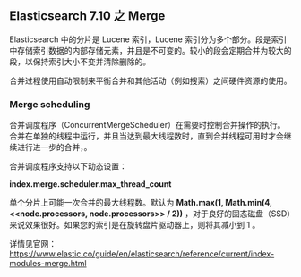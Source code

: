 ## Elasticsearch 7.10 之 Merge

Elasticsearch 中的分片是 Lucene 索引，Lucene 索引分为多个部分。段是索引中存储索引数据的内部存储元素，并且是不可变的。较小的段会定期合并为较大的段，以保持索引大小不变并清除删除的。

合并过程使用自动限制来平衡合并和其他活动（例如搜索）之间硬件资源的使用。

### Merge scheduling

合并调度程序（ConcurrentMergeScheduler）在需要时控制合并操作的执行。合并在单独的线程中运行，并且当达到最大线程数时，直到合并线程可用时才会继续进行进一步的合并，。

合并调度程序支持以下动态设置：

**index.merge.scheduler.max\_thread_count**

单个分片上可能一次合并的最大线程数。默认为 **Math.max(1, Math.min(4, \<\<node.processors, node.processors>> / 2))** ，对于良好的固态磁盘（SSD）来说效果很好。如果您的索引是在旋转盘片驱动器上，则将其减小到 1 。


详情见官网：https://www.elastic.co/guide/en/elasticsearch/reference/current/index-modules-merge.html
